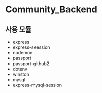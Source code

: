 # Community_Backend
## 사용 모듈
- express
- express-seession
- nodemon
- passport
- passport-github2
- dotenv
- winston
- mysql
- express-mysql-session